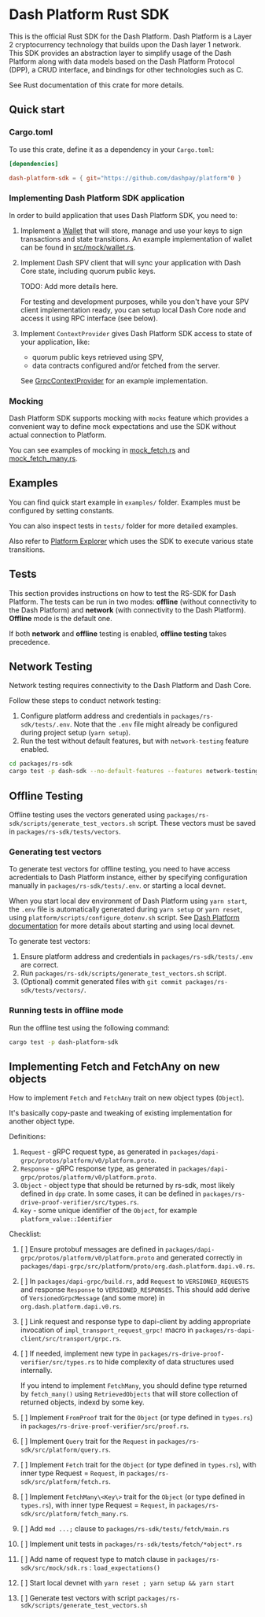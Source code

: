 # Dash Platform Rust SDK

This is the official Rust SDK for the Dash Platform. Dash Platform is a Layer 2 cryptocurrency technology that builds upon the Dash layer 1 network. This SDK provides an abstraction layer to simplify usage of the Dash Platform along with data models based on the Dash Platform Protocol (DPP), a CRUD interface, and bindings for other technologies such as C.

See Rust documentation of this crate for more details.

## Quick start

### Cargo.toml

To use this crate, define it as a dependency in your `Cargo.toml`:

```toml
[dependencies]

dash-platform-sdk = { git="https://github.com/dashpay/platform"0 }
```

### Implementing Dash Platform SDK application

In order to build application that uses Dash Platform SDK, you need to:

1. Implement a [Wallet](src/wallet.rs) that will store, manage and use your keys to sign transactions and state transitions.
   An example implementation of wallet can be found in [src/mock/wallet.rs](src/mock/wallet.rs).
2. Implement Dash SPV client that will sync your application with Dash Core state, including quorum public keys.

   TODO: Add more details here.

   For testing and development purposes, while you don't have your SPV client implementation ready, you can setup local Dash Core node and access it using RPC interface (see below).

3. Implement  `ContextProvider` gives Dash Platform SDK access to state of your application, like:
   * quorum public keys retrieved using SPV,
   * data contracts configured and/or fetched from the server.

   See [GrpcContextProvider](../rs-sdk/src/mock/provider.rs) for an example implementation.

### Mocking

Dash Platform SDK supports mocking with `mocks` feature which provides a
convenient way to define mock expectations and use the SDK without actual
connection to Platform.

You can see examples of mocking in [mock_fetch.rs](tests/fetch/mock_fetch.rs) and  [mock_fetch_many.rs](tests/fetch/mock_fetch_many.rs).

## Examples

You can find quick start example in `examples/` folder. Examples must be configured by setting constants.

You can also inspect tests in `tests/` folder for more detailed examples.

Also refer to [Platform Explorer](https://github.com/dashpay/rs-platform-explorer/) which uses the SDK to execute various state transitions.

## Tests

This section provides instructions on how to test the RS-SDK for Dash Platform. The tests can be run in two modes: **offline** (without connectivity to the Dash Platform) and **network** (with connectivity to the Dash Platform). **Offline** mode is the default one.

If both **network** and **offline** testing is enabled, **offline testing** takes precedence.

## Network Testing

Network testing requires connectivity to the Dash Platform and Dash Core.

Follow these steps to conduct network testing:

1. Configure platform address and credentials in `packages/rs-sdk/tests/.env`.
   Note that the `.env` file might already be configured during  project setup (`yarn setup`).
2. Run the test without default features, but with `network-testing` feature enabled.

```bash
cd packages/rs-sdk
cargo test -p dash-sdk --no-default-features --features network-testing
```

## Offline Testing

Offline testing uses the vectors generated using `packages/rs-sdk/scripts/generate_test_vectors.sh` script.
These vectors must be saved in `packages/rs-sdk/tests/vectors`.

### Generating test vectors

To generate test vectors for offline testing, you need to have access acredentials to Dash Platform instance, either by
specifying configuration manually in `packages/rs-sdk/tests/.env`. or starting a local devnet.

When you start local dev environment of Dash Platform using `yarn start`, the `.env` file is automatically generated during `yarn setup` or `yarn reset`, using `platform/scripts/configure_dotenv.sh` script. See [Dash Platform documentation](../../README.md) for more details about starting and using local devnet.

To generate test vectors:

1. Ensure platform address and credentials in `packages/rs-sdk/tests/.env` are correct.
2. Run  `packages/rs-sdk/scripts/generate_test_vectors.sh` script.
3. (Optional) commit generated files with `git commit packages/rs-sdk/tests/vectors/`.

### Running tests in offline mode

Run the offline test using the following command:

```bash
cargo test -p dash-platform-sdk
```

## Implementing Fetch and FetchAny on new objects

How to implement `Fetch` and `FetchAny` trait on new object types (`Object`).

It's basically copy-paste and tweaking of existing implementation for another object type.

Definitions:

1. `Request` - gRPC request type, as generated in `packages/dapi-grpc/protos/platform/v0/platform.proto`.
2. `Response` - gRPC response  type, as generated in `packages/dapi-grpc/protos/platform/v0/platform.proto`.
3. `Object` - object type that should be returned by rs-sdk, most likely defined in `dpp` crate.
   In some cases, it can be defined in `packages/rs-drive-proof-verifier/src/types.rs`.
4. `Key` - some unique identifier of the `Object`, for example `platform_value::Identifier`

Checklist:

1. [ ] Ensure protobuf messages are defined in `packages/dapi-grpc/protos/platform/v0/platform.proto` and generated
   correctly in `packages/dapi-grpc/src/platform/proto/org.dash.platform.dapi.v0.rs`.
2. [ ] In `packages/dapi-grpc/build.rs`, add `Request` to `VERSIONED_REQUESTS` and response `Response` to `VERSIONED_RESPONSES`.
   This should add derive of `VersionedGrpcMessage` (and some more) in `org.dash.platform.dapi.v0.rs`.
3. [ ] Link request and response type to dapi-client by adding appropriate invocation of `impl_transport_request_grpc!` macro
in `packages/rs-dapi-client/src/transport/grpc.rs`.
4. [ ] If needed, implement new type in `packages/rs-drive-proof-verifier/src/types.rs` to hide complexity of data structures
   used internally.

   If you intend to implement `FetchMany`, you should define type returned by `fetch_many()` using `RetrievedObjects`
   that will store collection of  returned objects, indexd by some key.
5. [ ] Implement `FromProof` trait for the `Object` (or type defined in `types.rs`) in `packages/rs-drive-proof-verifier/src/proof.rs`.
6. [ ] Implement `Query` trait for the `Request` in `packages/rs-sdk/src/platform/query.rs`.
7. [ ] Implement `Fetch` trait for the `Object` (or type defined in `types.rs`), with inner type Request = `Request`,
   in `packages/rs-sdk/src/platform/fetch.rs`.
8. [ ] Implement `FetchMany\<Key\>` trait for the `Object` (or type defined in `types.rs`),
   with inner type Request = `Request`, in `packages/rs-sdk/src/platform/fetch_many.rs`.
9. [ ] Add `mod ...;` clause to `packages/rs-sdk/tests/fetch/main.rs`
10. [ ] Implement unit tests in `packages/rs-sdk/tests/fetch/*object*.rs`
11. [ ] Add name of request type to match clause in `packages/rs-sdk/src/mock/sdk.rs` : `load_expectations()`
12. [ ] Start local devnet with `yarn reset ; yarn setup && yarn start`
13. [ ] Generate test vectors with script `packages/rs-sdk/scripts/generate_test_vectors.sh`
